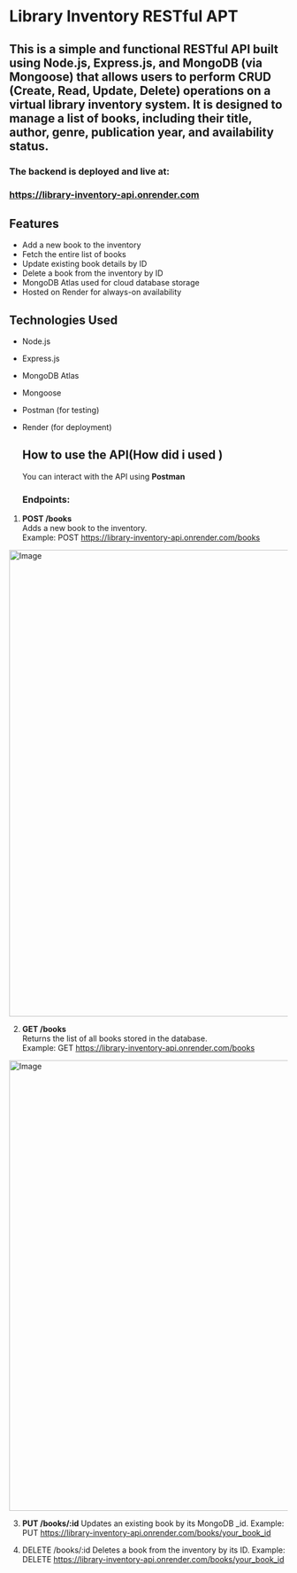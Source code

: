 # Library Inventory RESTful APT

## This is a simple and functional RESTful API  built using  **Node.js**, **Express.js**, and **MongoDB (via Mongoose)** that allows users to perform CRUD (Create, Read, Update, Delete) operations on a virtual library inventory system. It is designed to manage a list of books, including their title, author, genre, publication year, and availability status.

### The backend is deployed and live at:  
### https://library-inventory-api.onrender.com

## Features 
-  Add a new book to the inventory
-  Fetch the entire list of books
-  Update existing book details by ID
-  Delete a book from the inventory by ID
-  MongoDB Atlas used for cloud database storage
-  Hosted on Render for always-on availability

## Technologies Used
- Node.js
- Express.js
- MongoDB Atlas
- Mongoose
- Postman (for testing)
- Render (for deployment)

  ## How to use the API(How did i used )

  You can interact with the API using **Postman**

  ###  Endpoints:

1. **POST /books**  
Adds a new book to the inventory.  
Example:
POST     https://library-inventory-api.onrender.com/books

<img width="716" height="842" alt="Image" src="https://github.com/user-attachments/assets/8ccb7c51-a6a4-4e1a-a63d-995dff2e9547" />

2. **GET /books**  
   Returns the list of all books stored in the database.  
   Example:
GET     https://library-inventory-api.onrender.com/books

<img width="744" height="813" alt="Image" src="https://github.com/user-attachments/assets/5cacbf3e-b679-417b-918d-80ec7d80d02a" />

3. **PUT /books/:id**
Updates an existing book by its MongoDB _id.
Example:
PUT    https://library-inventory-api.onrender.com/books/your_book_id

4. DELETE /books/:id
Deletes a book from the inventory by its ID.
Example:
DELETE https://library-inventory-api.onrender.com/books/your_book_id



